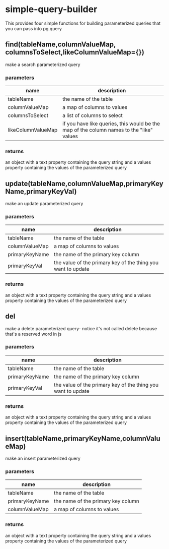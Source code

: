 # simple-query-builder

This provides four simple functions for building parameterized queries that you can pass into pg.query

## find(tableName,columnValueMap, columnsToSelect,likeColumnValueMap={})

make a search parameterized query

### parameters
| name | description |
| --- | --- |
| tableName | the name of the table |
| columnValueMap | a map of columns to values |
| columnsToSelect | a list of columns to select |
| likeColumnValueMap | if you have like queries, this would be the map of the column names to the "like" values |

### returns
an object with a text property containing the query string and a values property containing the values of the parameterized query

## update(tableName,columnValueMap,primaryKeyName,primaryKeyVal)

make an update parameterized query

### parameters
| name | description |
| --- | --- |
| tableName | the name of the table |
| columnValueMap | a map of columns to values |
| primaryKeyName | the name of the primary key column |
| primaryKeyVal | the value of the primary key of the thing you want to update |

### returns
an object with a text property containing the query string and a values property containing the values of the parameterized query

## del
make a delete parameterized query- notice it's not called delete because that's a reserved word in js

### parameters
| name | description |
| --- | --- |
| tableName | the name of the table |
| primaryKeyName | the name of the primary key column |
| primaryKeyVal | the value of the primary key of the thing you want to update |

### returns
an object with a text property containing the query string and a values property containing the values of the parameterized query

## insert(tableName,primaryKeyName,columnValueMap)

make an insert parameterized query

### parameters
| name | description |
| --- | --- |
| tableName | the name of the table |
| primaryKeyName | the name of the primary key column |
| columnValueMap | a map of columns to values |

### returns
an object with a text property containing the query string and a values property containing the values of the parameterized query
